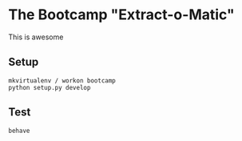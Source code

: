 # The Bootcamp "Extract-o-Matic"
This is awesome

## Setup

    mkvirtualenv / workon bootcamp
    python setup.py develop

## Test

    behave

